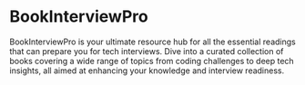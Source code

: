# BookInterviewPro
BookInterviewPro is your ultimate resource hub for all the essential readings that can prepare you for tech interviews. Dive into a curated collection of books covering a wide range of topics from coding challenges to deep tech insights, all aimed at enhancing your knowledge and interview readiness.
